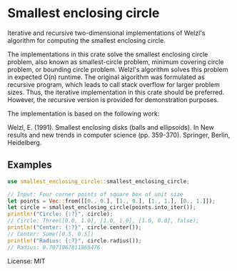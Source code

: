 # Smallest enclosing circle

Iterative and recursive two-dimensional implementations of Welzl's algorithm for computing the smallest enclosing circle.

The implementations in this crate solve the smallest enclosing circle problem, also known as smallest-circle problem, minimum covering circle problem, or bounding circle problem.
Welzl's algorithm solves this problem in expected O(n) runtime.
The original algorithm was formulated as recursive program, which leads to call stack overflow for larger problem sizes.
Thus, the iterative implementation in this crate should be preferred.
However, the recursive version is provided for demonstration purposes.


The implementation is based on the following work:

Welzl, E. (1991). Smallest enclosing disks (balls and ellipsoids).
In New results and new trends in computer science (pp. 359-370).
Springer, Berlin, Heidelberg.

## Examples

```rust
use smallest_enclosing_circle::smallest_enclosing_circle;

// Input: Four corner points of square box of unit size
let points = Vec::from([[0., 0.], [1., 0.], [1., 1.], [0., 1.]]);
let circle = smallest_enclosing_circle(points.into_iter());
println!("Circle: {:?}", circle);
// Circle: Three([0.0, 1.0], [1.0, 1.0], [1.0, 0.0], false);
println!("Center: {:?}", circle.center());
// Center: Some([0.5, 0.5])
println!("Radius: {:?}", circle.radius());
// Radius: 0.7071067811865476
```

License: MIT
